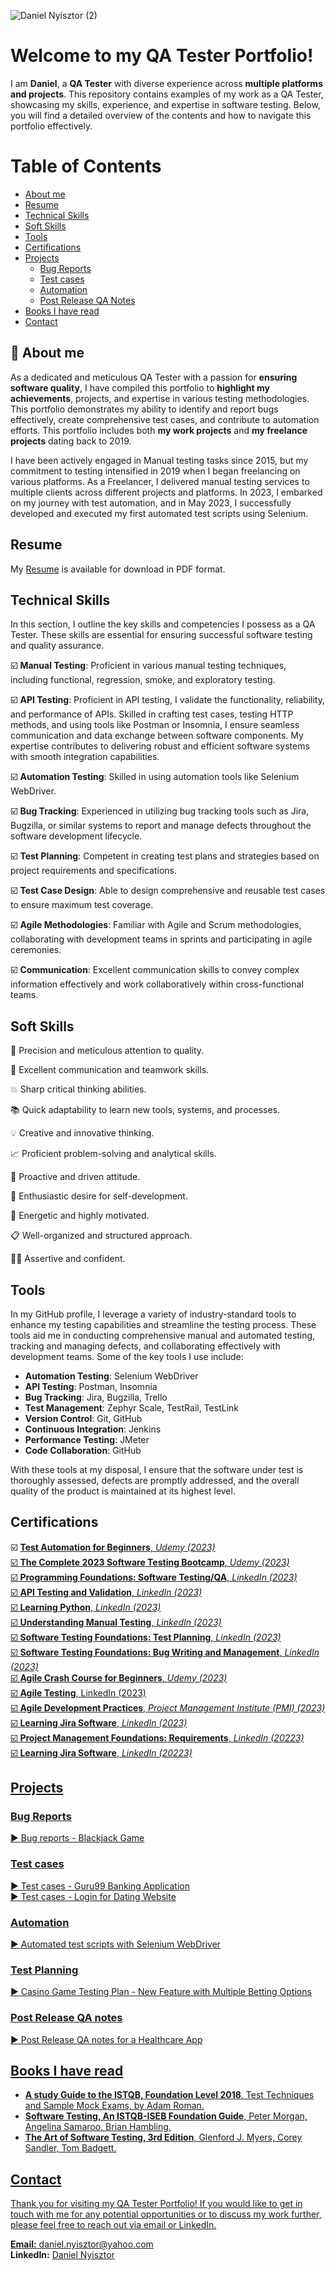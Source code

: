 ![Daniel Nyisztor (2)](https://github.com/danielN91/danielN91/assets/141241895/04189374-a16e-45e3-9ff8-781019d56c61)


# Welcome to my QA Tester Portfolio! 

I am **Daniel**, a **QA Tester** with diverse experience across **multiple platforms and projects**. This repository contains examples of my work as a QA Tester, showcasing my skills, experience, and expertise in software testing. Below, you will find a detailed overview of the contents and how to navigate this portfolio effectively.

# Table of Contents
- [About me](#aboutme)
- [Resume](#resume)
- [Technical Skills](#technical-skills)
- [Soft Skills](#soft-skills)
- [Tools](#tools)
- [Certifications](#certifications)
- [Projects](#projects)
    * [Bug Reports](#bug-reports)
    * [Test cases](#test-cases)
    * [Automation](#automation)
    * [Post Release QA Notes](#post-release-qa-notes)
- [Books I have read](#books-i-have-read)
- [Contact](#contact)
  
## <a name="aboutme">:mag_right: About me</a>
As a dedicated and meticulous QA Tester with a passion for **ensuring software quality**, I have compiled this portfolio to **highlight my achievements**, projects, and expertise in various testing methodologies. This portfolio demonstrates my ability to identify and report bugs effectively, create comprehensive test cases, and contribute to automation efforts.
This portfolio includes both **my work projects** and **my freelance projects** dating back to 2019.

I have been actively engaged in Manual testing tasks since 2015, but my commitment to testing intensified in 2019 when I began freelancing on various platforms. As a Freelancer, I delivered manual testing services to multiple clients across different projects and platforms. In 2023, I embarked on my journey with test automation, and in May 2023, I successfully developed and executed my first automated test scripts using Selenium.

## Resume

My [Resume](https://github.com/danielN91/danielN91/files/12243047/Daniel_Nyisztor_QATester.pdf) is available for download in PDF format.

## Technical Skills
In this section, I outline the key skills and competencies I possess as a QA Tester. These skills are essential for ensuring successful software testing and quality assurance.

☑️ __Manual Testing__: Proficient in various manual testing techniques, including functional, regression, smoke, and exploratory testing.

☑️ __API Testing__: Proficient in API testing, I validate the functionality, reliability, and performance of APIs. Skilled in crafting test cases, testing HTTP methods, and using tools like Postman or Insomnia, I ensure seamless communication and data exchange between software components. My expertise contributes to delivering robust and efficient software systems with smooth integration capabilities.

☑️ __Automation Testing__: Skilled in using automation tools like Selenium WebDriver.

☑️ __Bug Tracking__: Experienced in utilizing bug tracking tools such as Jira, Bugzilla, or similar systems to report and manage defects throughout the software development lifecycle.

☑️ __Test Planning__: Competent in creating test plans and strategies based on project requirements and specifications.

☑️ __Test Case Design__: Able to design comprehensive and reusable test cases to ensure maximum test coverage.

☑️ __Agile Methodologies__: Familiar with Agile and Scrum methodologies, collaborating with development teams in sprints and participating in agile ceremonies.

☑️ __Communication__: Excellent communication skills to convey complex information effectively and work collaboratively within cross-functional teams.

## Soft Skills
🔎 Precision and meticulous attention to quality.

🙌 Excellent communication and teamwork skills.

💥 Sharp critical thinking abilities.

📚 Quick adaptability to learn new tools, systems, and processes.

💡 Creative and innovative thinking.

:chart_with_upwards_trend: Proficient problem-solving and analytical skills.

:rocket: Proactive and driven attitude.

🔁 Enthusiastic desire for self-development.

🔋 Energetic and highly motivated.

:clipboard: Well-organized and structured approach.

🙅‍♀️ Assertive and confident.


## Tools

In my GitHub profile, I leverage a variety of industry-standard tools to enhance my testing capabilities and streamline the testing process. These tools aid me in conducting comprehensive manual and automated testing, tracking and managing defects, and collaborating effectively with development teams. Some of the key tools I use include:

* __Automation Testing__: Selenium WebDriver
* __API Testing__: Postman, Insomnia
* __Bug Tracking__: Jira, Bugzilla, Trello
* __Test Management__: Zephyr Scale, TestRail, TestLink
* __Version Control__: Git, GitHub
* __Continuous Integration__: Jenkins
* __Performance Testing__: JMeter
* __Code Collaboration__: GitHub

With these tools at my disposal, I ensure that the software under test is thoroughly assessed, defects are promptly addressed, and the overall quality of the product is maintained at its highest level.

## Certifications
☑️ <a href="https://www.udemy.com/certificate/UC-98ed4cb6-1b02-4d90-b405-f35c3fda3db8/" target="_blank"> __Test Automation for Beginners__, _Udemy (2023)_ <br/>
☑️ <a href="https://www.udemy.com/certificate/UC-cfacab60-33e4-406c-8cea-e15243bd9422/" target="_blank"> __The Complete 2023 Software Testing Bootcamp__, _Udemy (2023)_ <br/>
☑️ <a href="https://www.linkedin.com/learning/certificates/862190afa7dd110e8d010c923e5781f8abddd36c8f8c435eb19ae9ab9ac5035d?lipi=urn%3Ali%3Apage%3Ad_flagship3_profile_view_base_certifications_details%3B%2BEsjm6%2BiRw244me2EZbNlA%3D%3D" target="_blank"> __Programming Foundations: Software Testing/QA__, _LinkedIn (2023)_ <br/>
☑️ __API Testing and Validation__, _LinkedIn (2023)_ <br/>
☑️ <a href="https://www.linkedin.com/learning/certificates/912db1c334e6dad08ab5bffbfdf17b432d3ad86715f36690ad7d0b5aa221bdf7?lipi=urn%3Ali%3Apage%3Ad_flagship3_profile_view_base%3BaB7MaXCQQg2u%2Fn6iuXL0tw%3D%3D" target="_blank"> __Learning Python__, _LinkedIn (2023)_ <br/>
☑️ <a href="https://www.linkedin.com/learning/certificates/f90cb59b3b1ecd76ced1be1b18a6468426c9decb594fc2656638470f23624b1a?lipi=urn%3Ali%3Apage%3Ad_flagship3_profile_view_base_certifications_details%3B%2BEsjm6%2BiRw244me2EZbNlA%3D%3D" target="_blank"> __Understanding Manual Testing__, _LinkedIn (2023)_ <br/>
☑️ <a href="https://www.linkedin.com/learning/certificates/9300c6f219efb9a960df2cb37c7bce6d3096eb7f306e7cf2b14bf9cbc574512f?lipi=urn%3Ali%3Apage%3Ad_flagship3_profile_view_base_certifications_details%3B%2BEsjm6%2BiRw244me2EZbNlA%3D%3D" target="_blank"> __Software Testing Foundations: Test Planning__, _LinkedIn (2023)_ <br/>
☑️ <a href="https://www.linkedin.com/learning/certificates/609b24292e4e15a925ca3beb983e23ca3f7d31a38d5afdf3a2185eee35faaf01?lipi=urn%3Ali%3Apage%3Ad_flagship3_profile_view_base_certifications_details%3B%2BEsjm6%2BiRw244me2EZbNlA%3D%3D" target="_blank"> __Software Testing Foundations: Bug Writing and Management__, _LinkedIn (2023)_ <br/>
☑️ <a href="https://www.udemy.com/certificate/UC-fcae2430-9f17-4cb3-bf94-bd7dc50ee18c" target="_blank"> __Agile Crash Course for Beginners__, _Udemy (2023)_ <br/>
☑️ <a href="https://www.linkedin.com/learning/certificates/de24a0751bfef26c2f04039440f40ebce92ec9ec6ac1b0341de9ec85e866f9a4?lipi=urn%3Ali%3Apage%3Ad_flagship3_profile_view_base_certifications_details%3B%2BEsjm6%2BiRw244me2EZbNlA%3D%3D" target="_blank"> __Agile Testing__, LinkedIn (2023) <br/>
☑️ <a href="https://www.linkedin.com/learning/certificates/21b4ac08d3c18ae90bb5df087beaae18c35c1ecfaf2b0838bcb4e361a32b1861?lipi=urn%3Ali%3Apage%3Ad_flagship3_profile_view_base_certifications_details%3B%2BEsjm6%2BiRw244me2EZbNlA%3D%3D" target="_blank"> __Agile Development Practices__, _Project Management Institute (PMI) (2023)_ <br/>
☑️ <a href="https://www.linkedin.com/learning/certificates/8f6483d721aa3375e66c3484924c3481354dd3f45accca4100763786fcb72b01" target="_blank"> __Learning Jira Software__, _LinkedIn (2023)_ <br/>
☑️ <a href="https://www.linkedin.com/learning/certificates/4daceba356764160d9171110ba6b1faec0c85242850ac4e9fc7e230d5dd01ec4?lipi=urn%3Ali%3Apage%3Ad_flagship3_profile_view_base_certifications_details%3B%2BEsjm6%2BiRw244me2EZbNlA%3D%3D" target="_blank"> __Project Management Foundations: Requirements__, _LinkedIn (20223)_ <br/>
☑️ <a href="https://www.linkedin.com/learning/certificates/8f6483d721aa3375e66c3484924c3481354dd3f45accca4100763786fcb72b01?lipi=urn%3Ali%3Apage%3Ad_flagship3_profile_view_base_certifications_details%3B%2BEsjm6%2BiRw244me2EZbNlA%3D%3D" target="_blank"> __Learning Jira Software__, _LinkedIn (20223)_ <br/>

## Projects

### Bug Reports
:arrow_forward: <a href="https://github.com/danielN91/danielN91/files/12242516/BugReporting_BlackjackGame.xlsx" target="_blank"> Bug reports - Blackjack Game <br/> 

### Test cases
:arrow_forward: <a href="https://github.com/danielN91/danielN91/files/12242127/test.scenario.gurr99.banking.app.xlsx" target="_blank"> Test cases - Guru99 Banking Application <br/> 
:arrow_forward: <a href="https://github.com/danielN91/danielN91/files/12242601/TestCases_LoginWebsite.xlsx"> Test cases - Login for Dating Website <br/> 

### Automation
:arrow_forward: <a href="https://github.com/danielN91/danielN91/assets/141241895/6c0d9ba2-1a4e-48c6-bf98-e42423dd79a6" target="_blank"> Automated test scripts with Selenium WebDriver <br/> 

### Test Planning
:arrow_forward: <a href="https://github.com/danielN91/danielN91/files/12242901/Game_TestingPlan.docx" target="_blank"> Casino Game Testing Plan - New Feature with Multiple Betting Options <br/> 

### Post Release QA notes
:arrow_forward: <a href="https://github.com/danielN91/danielN91/files/12242931/TechDoc_PostRelease.docx" target="_blank"> Post Release QA notes for a Healthcare App <br/> 

## Books I have read
* __A study Guide to the ISTQB, Foundation Level 2018__, Test Techniques and Sample Mock Exams, by Adam Roman.
* __Software Testing, An ISTQB-ISEB Foundation Guide__, Peter Morgan, Angelina Samaroo, Brian Hambling.
* __The Art of Software Testing, 3rd Edition__, Glenford J. Myers, Corey Sandler, Tom Badgett.


## Contact
Thank you for visiting my QA Tester Portfolio! If you would like to get in touch with me for any potential opportunities or to discuss my work further, please feel free to reach out via email or LinkedIn.

__Email:__ daniel.nyisztor@yahoo.com <br/>
__LinkedIn:__ [Daniel Nyisztor](https://www.linkedin.com/in/daniel-nyisztor91/)



